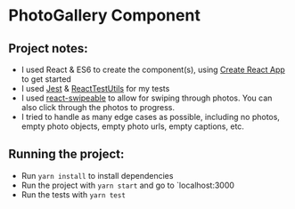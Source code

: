 # PhotoGallery Component

## Project notes:
- I used React & ES6 to create the component(s), using [Create React App](https://github.com/facebook/create-react-app) to get started
- I used [Jest](https://jestjs.io/docs/en/tutorial-react) & [ReactTestUtils](https://reactjs.org/docs/test-utils.html) for my tests
- I used [react-swipeable](https://www.npmjs.com/package/react-swipeable) to allow for swiping through photos. You can also click through the photos to progress.
- I tried to handle as many edge cases as possible, including no photos, empty photo objects, empty photo urls, empty captions, etc.

## Running the project:
- Run `yarn install` to install dependencies
- Run the project with `yarn start` and go to `localhost:3000
- Run the tests with `yarn test`
